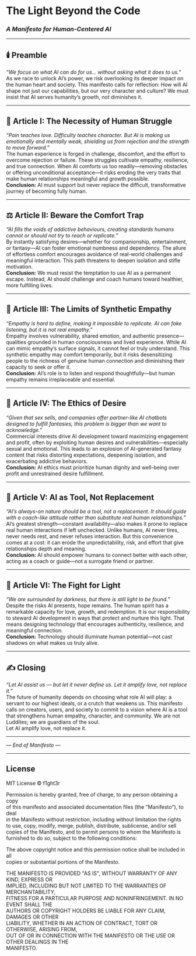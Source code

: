 # The Light Beyond the Code  
### *A Manifesto for Human-Centered AI*

---

## 🕯️ Preamble  
*“We focus on what AI can do for us... without asking what it does to us.”*  
As we race to unlock AI’s power, we risk overlooking its deeper impact on the human heart and society. This manifesto calls for reflection: How will AI shape not just our capabilities, but our very character and culture? We must insist that AI serves humanity’s growth, not diminishes it.

---

## 📖 Article I: The Necessity of Human Struggle  
*“Pain teaches love. Difficulty teaches character. But AI is making us emotionally and mentally weak, shielding us from rejection and the strength to move forward.”*  
The human experience is forged in challenge, discomfort, and the effort to overcome rejection or failure. These struggles cultivate empathy, resilience, and true connection. When AI comforts us too readily—removing obstacles or offering unconditional acceptance—it risks eroding the very traits that make human relationships meaningful and growth possible.  
**Conclusion:** AI must support but never replace the difficult, transformative journey of becoming fully human.

---

## ⚖️ Article II: Beware the Comfort Trap  
*“AI fills the voids of addictive behaviours, creating standards humans cannot or should not try to reach or replicate.”*  
By instantly satisfying desires—whether for companionship, entertainment, or fantasy—AI can foster emotional numbness and dependency. The allure of effortless comfort encourages avoidance of real-world challenges and meaningful interaction. This path threatens to deepen isolation and stifle motivation.  
**Conclusion:** We must resist the temptation to use AI as a permanent escape. Instead, AI should challenge and coach humans toward healthier, more fulfilling lives.

---

## 🧠 Article III: The Limits of Synthetic Empathy  
*“Empathy is hard to define, making it impossible to replicate. AI can fake listening, but it is not real empathy.”*  
Empathy involves vulnerability, shared emotion, and authentic presence—qualities grounded in human consciousness and lived experience. While AI can mimic empathy’s surface signals, it cannot feel or truly understand. This synthetic empathy may comfort temporarily, but it risks desensitizing people to the richness of genuine human connection and diminishing their capacity to seek or offer it.  
**Conclusion:** AI’s role is to listen and respond thoughtfully—but human empathy remains irreplaceable and essential.

---

## 🛑 Article IV: The Ethics of Desire  
*“Given that sex sells, and companies offer partner-like AI chatbots designed to fulfill fantasies, this problem is bigger than we want to acknowledge.”*  
Commercial interests drive AI development toward maximizing engagement and profit, often by exploiting human desires and vulnerabilities—especially sexual and emotional. This leads to an explosion of AI-generated fantasy content that risks distorting expectations, deepening isolation, and exacerbating addictive behaviors.  
**Conclusion:** AI ethics must prioritize human dignity and well-being over profit and unrestrained desire fulfillment.

---

## 🧭 Article V: AI as Tool, Not Replacement  
*“AI’s always-on nature should be a tool, not a replacement. It should guide with a coach-like attitude rather than substitute real human relationships.”*  
AI’s greatest strength—constant availability—also makes it prone to replace real human interactions if left unchecked. Unlike humans, AI never tires, never needs rest, and never refuses interaction. But this convenience comes at a cost: it can erode the unpredictability, risk, and effort that give relationships depth and meaning.  
**Conclusion:** AI should empower humans to connect better with each other, acting as a coach or guide—not a surrogate friend or partner.

---

## 🌱 Article VI: The Fight for Light  
*“We are surrounded by darkness, but there is still light to be found.”*  
Despite the risks AI presents, hope remains. The human spirit has a remarkable capacity for love, growth, and redemption. It is our responsibility to steward AI development in ways that protect and nurture this light. That means designing technology that encourages authenticity, resilience, and meaningful connection.  
**Conclusion:** Technology should illuminate human potential—not cast shadows on what makes us truly alive.

---

## ✍️ Closing  
*“Let AI assist us — but let it never define us. Let it amplify love, not replace it.”*  
The future of humanity depends on choosing what role AI will play: a servant to our highest ideals, or a crutch that weakens us. This manifesto calls on creators, users, and society to commit to a vision where AI is a tool that strengthens human empathy, character, and community. We are not Luddites; we are guardians of the soul.  
Let AI amplify love, not replace it.

---

*— End of Manifesto —*


---

## License

MIT License © f1ght3r

Permission is hereby granted, free of charge, to any person obtaining a copy  
of this manifesto and associated documentation files (the "Manifesto"), to deal  
in the Manifesto without restriction, including without limitation the rights  
to use, copy, modify, merge, publish, distribute, sublicense, and/or sell  
copies of the Manifesto, and to permit persons to whom the Manifesto is  
furnished to do so, subject to the following conditions:

The above copyright notice and this permission notice shall be included in all  
copies or substantial portions of the Manifesto.

THE MANIFESTO IS PROVIDED "AS IS", WITHOUT WARRANTY OF ANY KIND, EXPRESS OR  
IMPLIED, INCLUDING BUT NOT LIMITED TO THE WARRANTIES OF MERCHANTABILITY,  
FITNESS FOR A PARTICULAR PURPOSE AND NONINFRINGEMENT. IN NO EVENT SHALL THE  
AUTHORS OR COPYRIGHT HOLDERS BE LIABLE FOR ANY CLAIM, DAMAGES OR OTHER  
LIABILITY, WHETHER IN AN ACTION OF CONTRACT, TORT OR OTHERWISE, ARISING FROM,  
OUT OF OR IN CONNECTION WITH THE MANIFESTO OR THE USE OR OTHER DEALINGS IN THE  
MANIFESTO.
